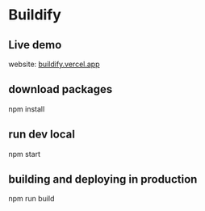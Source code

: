# Buildify

## Live demo

website: [buildify.vercel.app](https://buildify.vercel.app/)

## download packages
npm install

## run dev local
npm start

## building and deploying in production
npm run build
